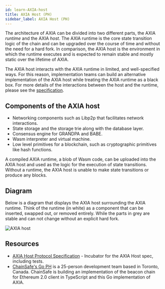 ```yaml
---
id: learn-AXIA-host
title: AXIA Host (PH)
sidebar_label: AXIA Host (PH)
---
```


The architecture of AXIA can be divided into two different parts, the AXIA _runtime_ and the AXIA _host_. The AXIA runtime is the core state transition logic of the chain and can be upgraded over the course of time and without the need for a hard fork. In comparison, the AXIA host is the environment in which the runtime executes and is expected to remain stable and mostly static over the lifetime of AXIA.

The AXIA host interacts with the AXIA runtime in limited, and well-specified ways. For this reason, implementation teams can build an alternative implementation of the AXIA host while treating the AXIA runtime as a black box. For more details of the interactions between the host and the runtime, please see the [specification](https://github.com/axia-tech/AXIA-spec/).

## Components of the AXIA host

- Networking components such as Libp2p that facilitates network interactions.
- State storage and the storage trie along with the database layer.
- Consensus engine for GRANDPA and BABE.
- Wasm interpreter and virtual machine.
- Low level primitives for a blockchain, such as cryptographic primitives like hash functions.

A compiled AXIA runtime, a blob of Wasm code, can be uploaded into the AXIA host and used as the logic for the execution of state transitions. Without a runtime, the AXIA host is unable to make state transitions or produce any blocks.

## Diagram

Below is a diagram that displays the AXIA host surrounding the AXIA runtime. Think of the runtime (in white) as a component that can be inserted, swapped out, or removed entirely. While the parts in grey are stable and can not change without an explicit hard fork.

![AXIA host](assets/updated_pre.png)

## Resources

- [AXIA Host Protocol Specification](https://github.com/axia-tech/AXIA-spec) - Incubator for the AXIA Host spec, including tests.
- [ChainSafe's Go PH](https://github.com/ChainSafeSystems/go-pre) is a 25-person development team based in Toronto, Canada. ChainSafe is building an implementation of the beacon chain for Ethereum 2.0 client in TypeScript and this Go implementation of AXIA.
